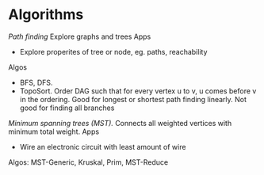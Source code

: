 # Algorithms

*Path finding* Explore graphs and trees
Apps
- Explore properites of tree or node, eg. paths, reachability 

Algos
- BFS, DFS. 
- TopoSort. Order DAG such that for every vertex u to v, u comes before v in the ordering. Good for longest or shortest path finding linearly. Not good for finding all branches

*Minimum spanning trees (MST).* Connects all weighted vertices with minimum total weight.
Apps
- Wire an electronic circuit with least amount of wire

Algos: MST-Generic, Kruskal, Prim, MST-Reduce

